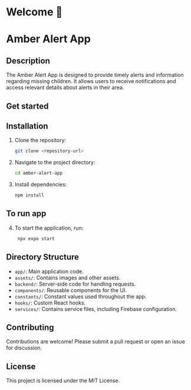 # Welcome 👋

# Amber Alert App

## Description
The Amber Alert App is designed to provide timely alerts and information regarding missing children. It allows users to receive notifications and access relevant details about alerts in their area.

## Get started

## Installation
1. Clone the repository:
   ```bash
   git clone <repository-url>
   ```
2. Navigate to the project directory:
   ```bash
   cd amber-alert-app
   ```
3. Install dependencies:
   ```bash
   npm install
   ```
## To run app
4. To start the application, run:

   ```bash
    npx expo start
   ```
## Directory Structure
- `app/`: Main application code.
- `assets/`: Contains images and other assets.
- `backend/`: Server-side code for handling requests.
- `components/`: Reusable components for the UI.
- `constants/`: Constant values used throughout the app.
- `hooks/`: Custom React hooks.
- `services/`: Contains service files, including Firebase configuration.

## Contributing
Contributions are welcome! Please submit a pull request or open an issue for discussion.

## License
This project is licensed under the MIT License.


